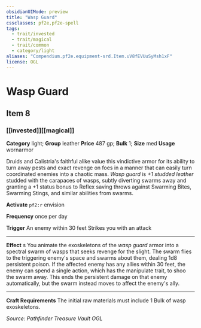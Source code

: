 ```yaml
---
obsidianUIMode: preview
title: "Wasp Guard"
cssclasses: pf2e,pf2e-spell
tags:
  - trait/invested
  - trait/magical
  - trait/common
  - category/light
aliases: "Compendium.pf2e.equipment-srd.Item.uV8fEVUuSyMsh1xF"
license: OGL
---
```

# Wasp Guard
## Item 8
### [[invested]][[magical]]

**Category** light; **Group** leather
**Price** 487 gp; 
**Bulk** 1; **Size** med
**Usage** wornarmor

Druids and Calistria's faithful alike value this vindictive armor for its ability to turn away pests and exact revenge on foes in a manner that can easily turn coordinated enemies into a chaotic mass. _Wasp guard_ is _+1 studded leather_ studded with the carapaces of wasps, subtly diverting swarms away and granting a +1 status bonus to Reflex saving throws against Swarming Bites, Swarming Stings, and similar abilities from swarms.

**Activate** `pf2:r` envision

**Frequency** once per day

**Trigger** An enemy within 30 feet Strikes you with an attack

* * *

**Effect** s You animate the exoskeletons of the _wasp guard_ armor into a spectral swarm of wasps that seeks revenge for the slight. The swarm flies to the triggering enemy's space and swarms about them, dealing 1d8 persistent poison. If the affected enemy has any allies within 30 feet, the enemy can spend a single action, which has the manipulate trait, to shoo the swarm away. This ends the persistent damage on that enemy automatically, but the swarm instead moves to affect the enemy's ally.

* * *

**Craft Requirements** The initial raw materials must include 1 Bulk of wasp exoskeletons.

*Source: Pathfinder Treasure Vault*
*OGL*